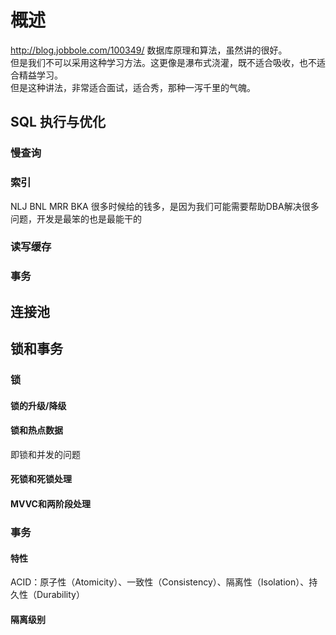 # 概述

http://blog.jobbole.com/100349/  数据库原理和算法，虽然讲的很好。  
但是我们不可以采用这种学习方法。这更像是瀑布式浇灌，既不适合吸收，也不适合精益学习。  
但是这种讲法，非常适合面试，适合秀，那种一泻千里的气魄。  

## SQL 执行与优化

### 慢查询

### 索引

NLJ BNL MRR BKA  很多时候给的钱多，是因为我们可能需要帮助DBA解决很多问题，开发是最笨的也是最能干的

### 读写缓存

### 事务

## 连接池

## 锁和事务

### 锁

#### 锁的升级/降级

#### 锁和热点数据

即锁和并发的问题

#### 死锁和死锁处理

#### MVVC和两阶段处理

### 事务

#### 特性

ACID：原子性（Atomicity）、一致性（Consistency）、隔离性（Isolation）、持久性（Durability）

#### 隔离级别

